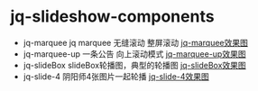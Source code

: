 # jq-slideshow-components

- jq-marquee jq marquee 无缝滚动 整屏滚动
    [jq-marquee效果图](../../img/jq-marquee)
- jq-marquee-up 一条公告 向上滚动模式
    [jq-marquee-up效果图](../../img/jq-marquee-up)
- jq-slideBox  slideBox轮播图，典型的轮播图
    [jq-slideBox效果图](../../img/jq-slideBox)
- jq-slide-4 阴阳师4张图片一起轮播
    [jq-slide-4效果图](../../img/jq-slide-4)